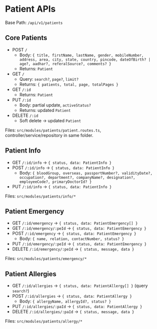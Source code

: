 # Patient APIs

Base Path: `/api/v1/patients`

## Core Patients
- POST `/`
  - Body: `{ title, firstName, lastName, gender, mobileNumber, address, area, city, state, country, pincode, dateOfBirth? | age?, aadhar?, referalSource?, comments? }`
  - Returns: `Patient`
- GET `/`
  - Query: `search?`, `page?`, `limit?`
  - Returns: `{ patients, total, page, totalPages }`
- GET `/:id`
  - Returns: `Patient`
- PUT `/:id`
  - Body: partial update, `activeStatus?`
  - Returns: updated `Patient`
- DELETE `/:id`
  - Soft delete → updated `Patient`

Files: `src/modules/patients/patient.routes.ts`, controller/service/repository in same folder.

## Patient Info
- GET `/:id/info` → `{ status, data: PatientInfo }`
- POST `/:id/info` → `{ status, data: PatientInfo }`
  - Body: `{ bloodGroup, overseas, passportNumber?, validityDate?, occupation?, department?, companyName?, designation?, employeeCode?, primaryDoctorId? }`
- PUT `/:id/info` → `{ status, data: PatientInfo }`

Files: `src/modules/patients/info/*`

## Patient Emergency
- GET `/:id/emergency` → `{ status, data: PatientEmergency[] }`
- GET `/:id/emergency/:peId` → `{ status, data: PatientEmergency }`
- POST `/:id/emergency` → `{ status, data: PatientEmergency }`
  - Body: `{ name, relation, contactNumber, status? }`
- PUT `/:id/emergency/:peId` → `{ status, data: PatientEmergency }`
- DELETE `/:id/emergency/:peId` → `{ status, message, data }`

Files: `src/modules/patients/emergency/*`

## Patient Allergies
- GET `/:id/allergies` → `{ status, data: PatientAllergy[] }` (query `search?`)
- POST `/:id/allergies` → `{ status, data: PatientAllergy }`
  - Body: `{ allergyName, allergyId?, status? }`
- PUT `/:id/allergies/:paId` → `{ status, data: PatientAllergy }`
- DELETE `/:id/allergies/:paId` → `{ status, message, data }`

Files: `src/modules/patients/allergy/*`
